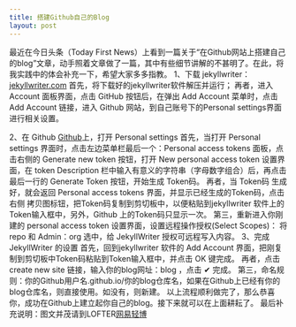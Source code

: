 ```yaml
---
title: 搭建Github自己的Blog
layout: post
---
```

最近在今日头条（Today First News）上看到一篇关于“在Github网站上搭建自己的blog”文章，动手照着文章做了一篇，其中有些细节讲解的不甚明了。在此，将我实践中的体会补充一下，希望大家多多指教。
    1、下载 jekyllwriter：[jekyllwriter.com](http://jekyllwriter.com)
    首先，将下载好的jekyllwriter软件解压并运行；
    再者，进入 Account 面板界面，点击 GitHub 按钮后，在弹出 Add Account 菜单时，点击 Add Account 链接，进入 Github 网站，到自己账号下的Personal settings界面进行相关设置。
  
   2、在 Github [Github](https://github.com)上，打开 Personal settings
   首先，当打开 Personal settings 界面时，点击左边菜单栏最后一个：Personal access tokens 面板，点击右侧的 Generate new token 按钮，打开 New personal access token 设置界面，在 token Description 栏中输入有意义的字符串（字母数字组合）后，再点击最后一行的 Generate Token 按钮，开始生成 Token码。
   再者，当 Token码 生成好，就会返回 Personal access tokens 界面，并显示已经生成的Token码，点击右侧 拷贝图标钮，把Token码复制到剪切板中，以便粘贴到jekyllwriter 软件上的Token输入框中，另外，Github 上的Token码只显示一次。
   第三，重新进入你刚建的 personal access token 设置界面，设置远程操作授权(Select Scopes)：
将 repo 和 Admin：org 选中，给 JekyllWriter 授权可远程写入内容。
   3、完成 JekyllWriter 的设置
   首先，回到jekyllwriter 软件的 Add Account 界面，把刚复制到剪切板中Token码粘贴到Token输入框中，并点击 OK 键完成。
   再者，点击 create new site 链接，输入你的blog网址：blog ，点击  ✔  完成。
   第三，命名规则：你的Github用户名.github.io/你的blog仓库名，如果在Github上已经有你的blog仓库名，则直接使用。如没有，则新建。
   以上流程顺利做完了，那么恭喜你，成功在Github上建立起你自己的blog。接下来就可以在上面耕耘了。
   最后补充说明：图文并茂请到LOFTER[网易轻博](http://www.lofter.com/blog/snake1965?act=dashboardclick_20130514_04)